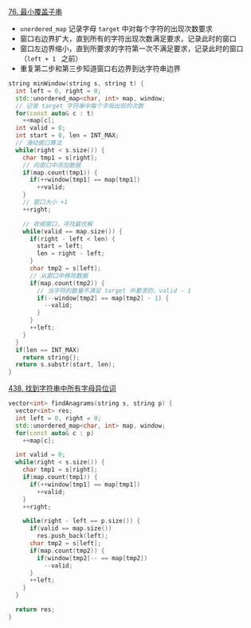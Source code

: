 [76. 最小覆盖子串](https://leetcode-cn.com/problems/minimum-window-substring/)

- `unordered_map` 记录字母 `target` 中对每个字符的出现次数要求
- 窗口右边界扩大，直到所有的字符出现次数满足要求，记录此时的窗口
- 窗口左边界缩小，直到所要求的字符第一次不满足要求，记录此时的窗口（`left + 1 ` 之前）
- 重复第二步和第三步知道窗口右边界到达字符串边界

```c++
string minWindow(string s, string t) {
  int left = 0, right = 0;
  std::unordered_map<char, int> map, window;
  // 记录 target 字符串中每个字母出现的次数
  for(const auto& c : t)
    ++map[c];
  int valid = 0;
  int start = 0, len = INT_MAX;
  // 滑动窗口算法
  while(right < s.size()) {
    char tmp1 = s[right];
    // 向窗口中添加数据
    if(map.count(tmp1)) {
      if(++window[tmp1] == map[tmp1])
        ++valid;
    }
    // 窗口大小 +1
    ++right;

    // 收缩窗口，寻找最优解
    while(valid == map.size()) {
      if(right - left < len) {
        start = left;
        len = right - left;
      }
      char tmp2 = s[left];
      // 从窗口中移除数据
      if(map.count(tmp2)) {
        // 当字符的数量不满足 target 中要求的，valid - 1
        if(--window[tmp2] == map[tmp2] - 1) {
          --valid;
        }
      }
      ++left;
    }
  }
  if(len == INT_MAX)
    return string{};
  return s.substr(start, len);
}
```

[438. 找到字符串中所有字母异位词](https://leetcode-cn.com/problems/find-all-anagrams-in-a-string/)

```c++
vector<int> findAnagrams(string s, string p) {
  vector<int> res;
  int left = 0, right = 0;
  std::unordered_map<char, int> map, window;
  for(const auto& c : p)
    ++map[c];

  int valid = 0;
  while(right < s.size()) {
    char tmp1 = s[right];
    if(map.count(tmp1)) {
      if(++window[tmp1] == map[tmp1])
        ++valid;
    }
    ++right;

    while(right - left == p.size()) {
      if(valid == map.size())
        res.push_back(left);
      char tmp2 = s[left];
      if(map.count(tmp2)) {
        if(window[tmp2]-- == map[tmp2])
          --valid;
      }
      ++left;
    }
  }

  return res;
}
```

